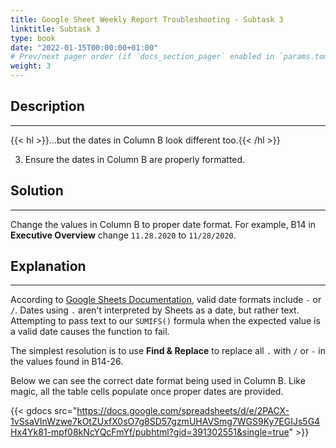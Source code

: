 ```yaml
---
title: Google Sheet Weekly Report Troubleshooting - Subtask 3
linktitle: Subtask 3
type: book
date: "2022-01-15T00:00:00+01:00"
# Prev/next pager order (if `docs_section_pager` enabled in `params.toml`)
weight: 3
---
```


## Description

***

{{< hl >}}...but the dates in Column B look different too.{{< /hl >}}
<br />

3. Ensure the dates in Column B are properly formatted.

## Solution

***

Change the values in Column B to proper date format. For example, B14 in **Executive Overview** change `11.28.2020` to `11/28/2020`.

## Explanation

***

According to [Google Sheets Documentation](), valid date formats include `-` or `/`. Dates using `.` aren't interpreted by Sheets as a date, but rather text. Attempting to pass text to our `SUMIFS()` formula when the expected value is a valid date causes the function to fail. 

The simplest resolution is to use **Find & Replace** to replace all `.` with `/` or `-` in the values found in B14-26.

Below we can see the correct date format being used in Column B. Like magic, all the table cells populate once proper dates are provided.

{{< gdocs src="https://docs.google.com/spreadsheets/d/e/2PACX-1vSsaVInWzwe7kOtZUxfX0sO7g8SD57gzmUHAVSmg7WGS9Ky7EGIJs5G4Hx4Yk81-mpf08kNcYQcFmYf/pubhtml?gid=391302551&single=true" >}}

